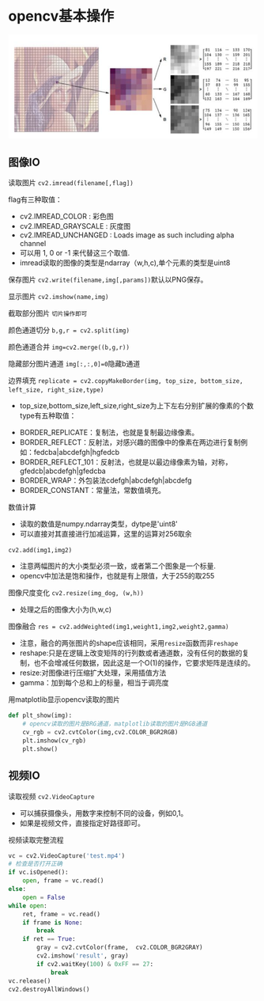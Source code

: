 # opencv基本操作

![title](imgs/lena_img.png)

## 图像IO

读取图片
`cv2.imread(filename[,flag])`

flag有三种取值：
* cv2.IMREAD_COLOR : 彩色图
* cv2.IMREAD_GRAYSCALE : 灰度图
* cv2.IMREAD_UNCHANGED : Loads image as such including alpha channel
* 可以用 1, 0 or -1 来代替这三个取值.
* imread读取的图像的类型是ndarray（w,h,c),单个元素的类型是uint8

保存图片
`cv2.write(filename,img[,params])`默认以PNG保存。

显示图片
`cv2.imshow(name,img)`

截取部分图片
`切片操作即可`

颜色通道切分
`b,g,r = cv2.split(img)`

颜色通道合并
`img=cv2.merge((b,g,r))`

隐藏部分图片通道
`img[:,:,0]=0`隐藏b通道

边界填充
`replicate = cv2.copyMakeBorder(img, top_size, bottom_size, left_size, right_size,type)`
* top_size,bottom_size,left_size,right_size为上下左右分别扩展的像素的个数
type有五种取值：
- BORDER_REPLICATE：复制法，也就是复制最边缘像素。
- BORDER_REFLECT：反射法，对感兴趣的图像中的像素在两边进行复制例如：fedcba|abcdefgh|hgfedcb   
- BORDER_REFLECT_101：反射法，也就是以最边缘像素为轴，对称，gfedcb|abcdefgh|gfedcba
- BORDER_WRAP：外包装法cdefgh|abcdefgh|abcdefg  
- BORDER_CONSTANT：常量法，常数值填充。

数值计算
* 读取的数值是numpy.ndarray类型，dytpe是'uint8'
* 可以直接对其直接进行加减运算，这里的运算对256取余

`cv2.add(img1,img2)`
* 注意两幅图片的大小类型必须一致，或者第二个图象是一个标量.
* opencv中加法是饱和操作，也就是有上限值，大于255的取255

图像尺度变化
`cv2.resize(img_dog, (w,h))`
* 处理之后的图像大小为(h,w,c)

图像融合
`res = cv2.addWeighted(img1,weight1,img2,weight2,gamma)`
* 注意，融合的两张图片的shape应该相同，采用`resize`函数而非`reshape`
* reshape:只是在逻辑上改变矩阵的行列数或者通道数，没有任何的数据的复制，也不会增减任何数据，因此这是一个O(1)的操作，它要求矩阵是连续的。
* resize:对图像进行压缩扩大处理，采用插值方法
* gamma：加到每个总和上的标量，相当于调亮度

用matplotlib显示opencv读取的图片

```python
def plt_show(img):
    # opencv读取的图片是BRG通道，matplotlib读取的图片是RGB通道
    cv_rgb = cv2.cvtColor(img,cv2.COLOR_BGR2RGB)
    plt.imshow(cv_rgb)
    plt.show()
```

## 视频IO

读取视频
`cv2.VideoCapture`
* 可以捕获摄像头，用数字来控制不同的设备，例如0,1。
* 如果是视频文件，直接指定好路径即可。

视频读取完整流程

```python
vc = cv2.VideoCapture('test.mp4')
# 检查是否打开正确
if vc.isOpened():
    open, frame = vc.read()
else:
    open = False
while open:
    ret, frame = vc.read()
    if frame is None:
        break
    if ret == True:
        gray = cv2.cvtColor(frame,  cv2.COLOR_BGR2GRAY)
        cv2.imshow('result', gray)
        if cv2.waitKey(100) & 0xFF == 27:
            break
vc.release()
cv2.destroyAllWindows()
```